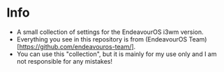 # Info
- A small collection of settings for the EndeavourOS i3wm version.
- Everything you see in this repository is from (EndeavourOS Team)[https://github.com/endeavouros-team/].
- You can use this "collection", but it is mainly for my use only and I am not responsible for any mistakes!